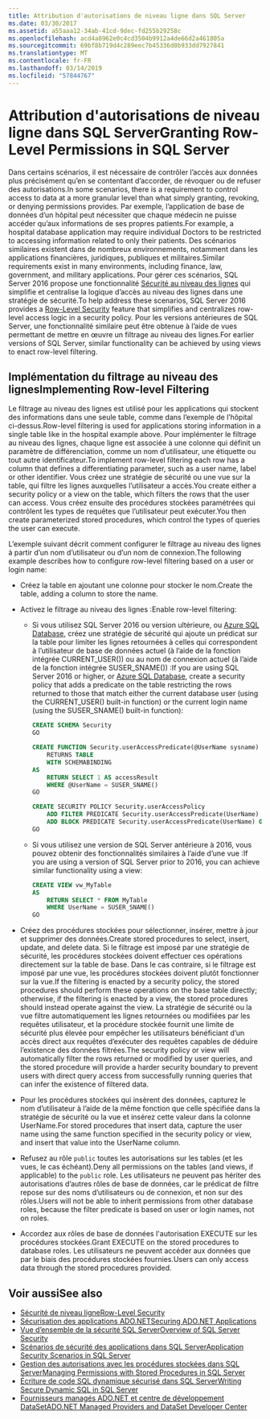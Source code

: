 ```yaml
---
title: Attribution d'autorisations de niveau ligne dans SQL Server
ms.date: 03/30/2017
ms.assetid: a55aaa12-34ab-41cd-9dec-fd255b29258c
ms.openlocfilehash: acd4a8962e0c4cd3504b9912a4de66d2a461805a
ms.sourcegitcommit: 69bf8b719d4c289eec7b45336d0b933dd7927841
ms.translationtype: MT
ms.contentlocale: fr-FR
ms.lasthandoff: 03/14/2019
ms.locfileid: "57844767"
---
```

# <a name="granting-row-level-permissions-in-sql-server"></a><span data-ttu-id="eebae-102">Attribution d'autorisations de niveau ligne dans SQL Server</span><span class="sxs-lookup"><span data-stu-id="eebae-102">Granting Row-Level Permissions in SQL Server</span></span>

<span data-ttu-id="eebae-103">Dans certains scénarios, il est nécessaire de contrôler l’accès aux données plus précisément qu’en se contentant d’accorder, de révoquer ou de refuser des autorisations.</span><span class="sxs-lookup"><span data-stu-id="eebae-103">In some scenarios, there is a requirement to control access to data at a more granular level than what simply granting, revoking, or denying permissions provides.</span></span> <span data-ttu-id="eebae-104">Par exemple, l’application de base de données d’un hôpital peut nécessiter que chaque médecin ne puisse accéder qu’aux informations de ses propres patients.</span><span class="sxs-lookup"><span data-stu-id="eebae-104">For example, a hospital database application may require individual Doctors to be restricted to accessing information related to only their patients.</span></span> <span data-ttu-id="eebae-105">Des scénarios similaires existent dans de nombreux environnements, notamment dans les applications financières, juridiques, publiques et militaires.</span><span class="sxs-lookup"><span data-stu-id="eebae-105">Similar requirements exist in many environments, including finance, law, government, and military applications.</span></span> <span data-ttu-id="eebae-106">Pour gérer ces scénarios, SQL Server 2016 propose une fonctionnalité [Sécurité au niveau des lignes](/sql/relational-databases/security/row-level-security) qui simplifie et centralise la logique d’accès au niveau des lignes dans une stratégie de sécurité.</span><span class="sxs-lookup"><span data-stu-id="eebae-106">To help address these scenarios, SQL Server 2016 provides a [Row-Level Security](/sql/relational-databases/security/row-level-security) feature that simplifies and centralizes row-level access logic in a security policy.</span></span> <span data-ttu-id="eebae-107">Pour les versions antérieures de SQL Server, une fonctionnalité similaire peut être obtenue à l’aide de vues permettant de mettre en œuvre un filtrage au niveau des lignes.</span><span class="sxs-lookup"><span data-stu-id="eebae-107">For earlier versions of SQL Server, similar functionality can be achieved by using views to enact row-level filtering.</span></span>

## <a name="implementing-row-level-filtering"></a><span data-ttu-id="eebae-108">Implémentation du filtrage au niveau des lignes</span><span class="sxs-lookup"><span data-stu-id="eebae-108">Implementing Row-level Filtering</span></span>

<span data-ttu-id="eebae-109">Le filtrage au niveau des lignes est utilisé pour les applications qui stockent des informations dans une seule table, comme dans l’exemple de l’hôpital ci-dessus.</span><span class="sxs-lookup"><span data-stu-id="eebae-109">Row-level filtering is used for applications storing information in a single table like in the hospital example above.</span></span> <span data-ttu-id="eebae-110">Pour implémenter le filtrage au niveau des lignes, chaque ligne est associée à une colonne qui définit un paramètre de différenciation, comme un nom d’utilisateur, une étiquette ou tout autre identificateur.</span><span class="sxs-lookup"><span data-stu-id="eebae-110">To implement row-level filtering each row has a column that defines a differentiating parameter, such as a user name, label or other identifier.</span></span> <span data-ttu-id="eebae-111">Vous créez une stratégie de sécurité ou une vue sur la table, qui filtre les lignes auxquelles l’utilisateur a accès.</span><span class="sxs-lookup"><span data-stu-id="eebae-111">You create either a security policy or a view on the table, which filters the rows that the user can access.</span></span> <span data-ttu-id="eebae-112">Vous créez ensuite des procédures stockées paramétrées qui contrôlent les types de requêtes que l’utilisateur peut exécuter.</span><span class="sxs-lookup"><span data-stu-id="eebae-112">You then create parameterized stored procedures, which control the types of queries the user can execute.</span></span>

<span data-ttu-id="eebae-113">L’exemple suivant décrit comment configurer le filtrage au niveau des lignes à partir d’un nom d’utilisateur ou d’un nom de connexion.</span><span class="sxs-lookup"><span data-stu-id="eebae-113">The following example describes how to configure row-level filtering based on a user or login name:</span></span>

- <span data-ttu-id="eebae-114">Créez la table en ajoutant une colonne pour stocker le nom.</span><span class="sxs-lookup"><span data-stu-id="eebae-114">Create the table, adding a column to store the name.</span></span>

- <span data-ttu-id="eebae-115">Activez le filtrage au niveau des lignes :</span><span class="sxs-lookup"><span data-stu-id="eebae-115">Enable row-level filtering:</span></span>

    - <span data-ttu-id="eebae-116">Si vous utilisez SQL Server 2016 ou version ultérieure, ou [Azure SQL Database](https://docs.microsoft.com/azure/sql-database/), créez une stratégie de sécurité qui ajoute un prédicat sur la table pour limiter les lignes retournées à celles qui correspondent à l’utilisateur de base de données actuel (à l’aide de la fonction intégrée CURRENT_USER()) ou au nom de connexion actuel (à l’aide de la fonction intégrée SUSER_SNAME()) :</span><span class="sxs-lookup"><span data-stu-id="eebae-116">If you are using SQL Server 2016 or higher, or [Azure SQL Database](https://docs.microsoft.com/azure/sql-database/), create a security policy that adds a predicate on the table restricting the rows returned to those that match either the current database user (using the CURRENT_USER() built-in function) or the current login name (using the SUSER_SNAME() built-in function):</span></span>

        ```sql
        CREATE SCHEMA Security
        GO

        CREATE FUNCTION Security.userAccessPredicate(@UserName sysname)
            RETURNS TABLE
            WITH SCHEMABINDING
        AS
            RETURN SELECT 1 AS accessResult
            WHERE @UserName = SUSER_SNAME()
        GO

        CREATE SECURITY POLICY Security.userAccessPolicy
            ADD FILTER PREDICATE Security.userAccessPredicate(UserName) ON dbo.MyTable,
            ADD BLOCK PREDICATE Security.userAccessPredicate(UserName) ON dbo.MyTable
        GO
        ```

    - <span data-ttu-id="eebae-117">Si vous utilisez une version de SQL Server antérieure à 2016, vous pouvez obtenir des fonctionnalités similaires à l’aide d’une vue :</span><span class="sxs-lookup"><span data-stu-id="eebae-117">If you are using a version of SQL Server prior to 2016, you can achieve similar functionality using a view:</span></span>

        ```sql
        CREATE VIEW vw_MyTable
        AS
            RETURN SELECT * FROM MyTable
            WHERE UserName = SUSER_SNAME()
        GO
        ```

- <span data-ttu-id="eebae-118">Créez des procédures stockées pour sélectionner, insérer, mettre à jour et supprimer des données.</span><span class="sxs-lookup"><span data-stu-id="eebae-118">Create stored procedures to select, insert, update, and delete data.</span></span> <span data-ttu-id="eebae-119">Si le filtrage est imposé par une stratégie de sécurité, les procédures stockées doivent effectuer ces opérations directement sur la table de base. Dans le cas contraire, si le filtrage est imposé par une vue, les procédures stockées doivent plutôt fonctionner sur la vue.</span><span class="sxs-lookup"><span data-stu-id="eebae-119">If the filtering is enacted by a security policy, the stored procedures should perform these operations on the base table directly; otherwise, if the filtering is enacted by a view, the stored procedures should instead operate against the view.</span></span> <span data-ttu-id="eebae-120">La stratégie de sécurité ou la vue filtre automatiquement les lignes retournées ou modifiées par les requêtes utilisateur, et la procédure stockée fournit une limite de sécurité plus élevée pour empêcher les utilisateurs bénéficiant d’un accès direct aux requêtes d’exécuter des requêtes capables de déduire l’existence des données filtrées.</span><span class="sxs-lookup"><span data-stu-id="eebae-120">The security policy or view will automatically filter the rows returned or modified by user queries, and the stored procedure will provide a harder security boundary to prevent users with direct query access from successfully running queries that can infer the existence of filtered data.</span></span>

- <span data-ttu-id="eebae-121">Pour les procédures stockées qui insèrent des données, capturez le nom d’utilisateur à l’aide de la même fonction que celle spécifiée dans la stratégie de sécurité ou la vue et insérez cette valeur dans la colonne UserName.</span><span class="sxs-lookup"><span data-stu-id="eebae-121">For stored procedures that insert data, capture the user name using the same function specified in the security policy or view, and insert that value into the UserName column.</span></span>

- <span data-ttu-id="eebae-122">Refusez au rôle `public` toutes les autorisations sur les tables (et les vues, le cas échéant).</span><span class="sxs-lookup"><span data-stu-id="eebae-122">Deny all permissions on the tables (and views, if applicable) to the `public` role.</span></span> <span data-ttu-id="eebae-123">Les utilisateurs ne peuvent pas hériter des autorisations d’autres rôles de base de données, car le prédicat de filtre repose sur des noms d’utilisateurs ou de connexion, et non sur des rôles.</span><span class="sxs-lookup"><span data-stu-id="eebae-123">Users will not be able to inherit permissions from other database roles, because the filter predicate is based on user or login names, not on roles.</span></span>

- <span data-ttu-id="eebae-124">Accordez aux rôles de base de données l'autorisation EXECUTE sur les procédures stockées.</span><span class="sxs-lookup"><span data-stu-id="eebae-124">Grant EXECUTE on the stored procedures to database roles.</span></span> <span data-ttu-id="eebae-125">Les utilisateurs ne peuvent accéder aux données que par le biais des procédures stockées fournies.</span><span class="sxs-lookup"><span data-stu-id="eebae-125">Users can only access data through the stored procedures provided.</span></span>

## <a name="see-also"></a><span data-ttu-id="eebae-126">Voir aussi</span><span class="sxs-lookup"><span data-stu-id="eebae-126">See also</span></span>

- [<span data-ttu-id="eebae-127">Sécurité de niveau ligne</span><span class="sxs-lookup"><span data-stu-id="eebae-127">Row-Level Security</span></span>](/sql/relational-databases/security/row-level-security)
- [<span data-ttu-id="eebae-128">Sécurisation des applications ADO.NET</span><span class="sxs-lookup"><span data-stu-id="eebae-128">Securing ADO.NET Applications</span></span>](../../../../../docs/framework/data/adonet/securing-ado-net-applications.md)
- [<span data-ttu-id="eebae-129">Vue d’ensemble de la sécurité SQL Server</span><span class="sxs-lookup"><span data-stu-id="eebae-129">Overview of SQL Server Security</span></span>](../../../../../docs/framework/data/adonet/sql/overview-of-sql-server-security.md)
- [<span data-ttu-id="eebae-130">Scénarios de sécurité des applications dans SQL Server</span><span class="sxs-lookup"><span data-stu-id="eebae-130">Application Security Scenarios in SQL Server</span></span>](../../../../../docs/framework/data/adonet/sql/application-security-scenarios-in-sql-server.md)
- [<span data-ttu-id="eebae-131">Gestion des autorisations avec les procédures stockées dans SQL Server</span><span class="sxs-lookup"><span data-stu-id="eebae-131">Managing Permissions with Stored Procedures in SQL Server</span></span>](../../../../../docs/framework/data/adonet/sql/managing-permissions-with-stored-procedures-in-sql-server.md)
- [<span data-ttu-id="eebae-132">Écriture de code SQL dynamique sécurisé dans SQL Server</span><span class="sxs-lookup"><span data-stu-id="eebae-132">Writing Secure Dynamic SQL in SQL Server</span></span>](../../../../../docs/framework/data/adonet/sql/writing-secure-dynamic-sql-in-sql-server.md)
- [<span data-ttu-id="eebae-133">Fournisseurs managés ADO.NET et centre de développement DataSet</span><span class="sxs-lookup"><span data-stu-id="eebae-133">ADO.NET Managed Providers and DataSet Developer Center</span></span>](https://go.microsoft.com/fwlink/?LinkId=217917)

